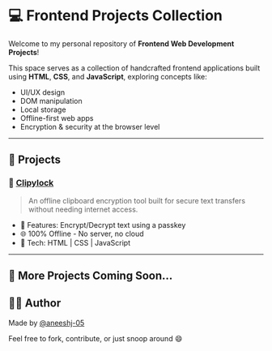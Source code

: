 # 💻 Frontend Projects Collection

Welcome to my personal repository of **Frontend Web Development Projects**!

This space serves as a collection of handcrafted frontend applications built using **HTML**, **CSS**, and **JavaScript**, exploring concepts like:
- UI/UX design
- DOM manipulation
- Local storage
- Offline-first web apps
- Encryption & security at the browser level

---

## 📂 Projects

### 🔐 [Clipylock](./Clipylock)
> An offline clipboard encryption tool built for secure text transfers without needing internet access.

- 🧠 Features: Encrypt/Decrypt text using a passkey
- 🌐 100% Offline - No server, no cloud
- 📁 Tech: HTML | CSS | JavaScript

---

## 🚧 More Projects Coming Soon...

## 🧑‍💻 Author

Made by [@aneeshj-05](https://github.com/aneeshj-05)

Feel free to fork, contribute, or just snoop around 😄
